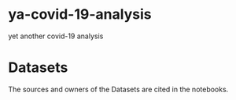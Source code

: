 # ya-covid-19-analysis
yet another covid-19 analysis

# Datasets
The sources and owners of the Datasets  are cited in the notebooks.
